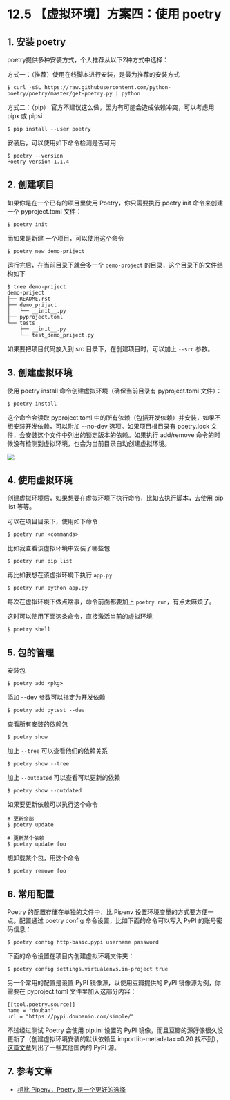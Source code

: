 # 12.5 【虚拟环境】方案四：使用 poetry

## 1. 安装 poetry

poetry提供多种安装方式，个人推荐从以下2种方式中选择：

方式一：（推荐）使用在线脚本进行安装，是最为推荐的安装方式

```shell
$ curl -sSL https://raw.githubusercontent.com/python-poetry/poetry/master/get-poetry.py | python
```

方式二：（pip） 官方不建议这么做，因为有可能会造成依赖冲突，可以考虑用 pipx 或 pipsi

```shell
$ pip install --user poetry
```

安装后，可以使用如下命令检测是否可用

```shell
$ poetry --version
Poetry version 1.1.4
```

## 2. 创建项目

如果你是在一个已有的项目里使用 Poetry，你只需要执行 poetry init 命令来创建一个 pyproject.toml 文件：

```shell
$ poetry init
```

而如果是新建 一个项目，可以使用这个命令

```shell
$ poetry new demo-priject
```

运行完后，在当前目录下就会多一个 `demo-project` 的目录，这个目录下的文件结构如下

```shell
$ tree demo-priject
demo-priject
├── README.rst
├── demo_priject
│   └── __init__.py
├── pyproject.toml
└── tests
    ├── __init__.py
    └── test_demo_priject.py
```

如果要把项目代码放入到 src 目录下，在创建项目时，可以加上 `--src` 参数。

## 3. 创建虚拟环境

使用 poetry install 命令创建虚拟环境（确保当前目录有 pyproject.toml 文件）：

```shell
$ poetry install
```

这个命令会读取 pyproject.toml 中的所有依赖（包括开发依赖）并安装，如果不想安装开发依赖，可以附加 --no-dev 选项。如果项目根目录有 poetry.lock 文件，会安装这个文件中列出的锁定版本的依赖。如果执行 add/remove 命令的时候没有检测到虚拟环境，也会为当前目录自动创建虚拟环境。

![](http://image.iswbm.com/image-20201220164337699.png)

## 4. 使用虚拟环境

创建虚拟环境后，如果想要在虚拟环境下执行命令，比如去执行脚本，去使用 pip list 等等。

可以在项目目录下，使用如下命令

```shell
$ poetry run <commands>
```

比如我查看该虚拟环境中安装了哪些包

```shell
$ poetry run pip list
```

再比如我想在该虚拟环境下执行 `app.py`

```shell
$ poetry run python app.py
```

每次在虚拟环境下做点啥事，命令前面都要加上 `poetry run`，有点太麻烦了。

这时可以使用下面这条命令，直接激活当前的虚拟环境

```shell
$ poetry shell
```

## 5. 包的管理

安装包

```shell
$ poetry add <pkg>
```

添加 --dev 参数可以指定为开发依赖

```shell
$ poetry add pytest --dev
```

查看所有安装的依赖包

```shell
$ poetry show
```

加上 `--tree` 可以查看他们的依赖关系

```shell
$ poetry show --tree
```

加上 `--outdated` 可以查看可以更新的依赖

```shell
$ poetry show --outdated
```

如果要更新依赖可以执行这个命令

```shell
# 更新全部
$ poetry update

# 更新某个依赖
$ poetry update foo
```

想卸载某个包，用这个命令

```shell
$ poetry remove foo
```

## 6. 常用配置

Poetry 的配置存储在单独的文件中，比 Pipenv 设置环境变量的方式要方便一点。配置通过 poetry config 命令设置，比如下面的命令可以写入 PyPI 的账号密码信息：

```shell
$ poetry config http-basic.pypi username password
```

下面的命令设置在项目内创建虚拟环境文件夹：

```shell
$ poetry config settings.virtualenvs.in-project true
```

另一个常用的配置是设置 PyPI 镜像源，以使用豆瓣提供的 PyPI 镜像源为例，你需要在 pyproject.toml 文件里加入这部分内容：

```
[[tool.poetry.source]]
name = "douban"
url = "https://pypi.doubanio.com/simple/"
```

不过经过测试 Poetry 会使用 pip.ini 设置的 PyPI 镜像，而且豆瓣的源好像很久没更新了（创建虚拟环境安装的默认依赖里 importlib-metadata==0.20 找不到），[这篇文章](https://link.zhihu.com/?target=http%3A//greyli.com/set-custom-pypi-mirror-url-for-pip-pipenv-poetry-and-flit/)列出了一些其他国内的 PyPI 源。

## 7. 参考文章

- [相比 Pipenv，Poetry 是一个更好的选择](https://zhuanlan.zhihu.com/p/81025311)